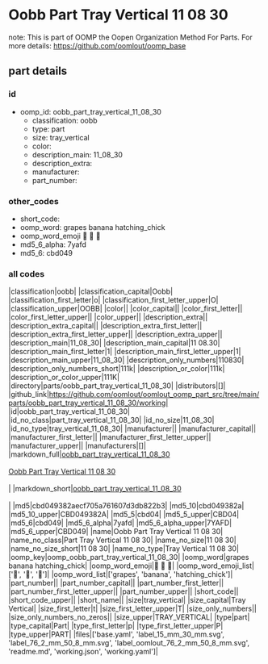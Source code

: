 # Oobb Part Tray Vertical 11 08 30  

note: This is part of OOMP the Oopen Organization Method For Parts. For more details: https://github.com/oomlout/oomp_base

##  part details





### id
* oomp_id: oobb_part_tray_vertical_11_08_30
  * classification: oobb
  * type: part
  * size: tray_vertical
  * color: 
  * description_main: 11_08_30
  * description_extra: 
  * manufacturer: 
  * part_number: 

### other_codes
* short_code: 
* oomp_word: grapes banana hatching_chick
* oomp_word_emoji :grapes: :banana: :hatching_chick:
* md5_6_alpha: 7yafd
* md5_6: cbd049

### all codes 
|classification|oobb|
|classification_capital|Oobb|
|classification_first_letter|o|
|classification_first_letter_upper|O|
|classification_upper|OOBB|
|color||
|color_capital||
|color_first_letter||
|color_first_letter_upper||
|color_upper||
|description_extra||
|description_extra_capital||
|description_extra_first_letter||
|description_extra_first_letter_upper||
|description_extra_upper||
|description_main|11_08_30|
|description_main_capital|11 08.30|
|description_main_first_letter|1|
|description_main_first_letter_upper|1|
|description_main_upper|11_08_30|
|description_only_numbers|110830|
|description_only_numbers_short|111k|
|description_or_color|111k|
|description_or_color_upper|111K|
|directory|parts/oobb_part_tray_vertical_11_08_30|
|distributors|[]|
|github_link|https://github.com/oomlout/oomlout_oomp_part_src/tree/main/parts/oobb_part_tray_vertical_11_08_30/working|
|id|oobb_part_tray_vertical_11_08_30|
|id_no_class|part_tray_vertical_11_08_30|
|id_no_size|11_08_30|
|id_no_type|tray_vertical_11_08_30|
|manufacturer||
|manufacturer_capital||
|manufacturer_first_letter||
|manufacturer_first_letter_upper||
|manufacturer_upper||
|manufacturers|[]|
|markdown_full|[oobb_part_tray_vertical_11_08_30](https://github.com/oomlout/oomlout_oomp_part_src/tree/main/parts/oobb_part_tray_vertical_11_08_30/working)<br>[](https://github.com/oomlout/oomlout_oomp_part_src/tree/main/parts/oobb_part_tray_vertical_11_08_30/working)<br>[Oobb Part Tray Vertical 11 08 30](https://github.com/oomlout/oomlout_oomp_part_src/tree/main/parts/oobb_part_tray_vertical_11_08_30/working)<br><br>|
|markdown_short|[oobb_part_tray_vertical_11_08_30](https://github.com/oomlout/oomlout_oomp_part_src/tree/main/parts/oobb_part_tray_vertical_11_08_30/working)<br><br>|
|md5|cbd049382aecf705a761607d3db822b3|
|md5_10|cbd049382a|
|md5_10_upper|CBD049382A|
|md5_5|cbd04|
|md5_5_upper|CBD04|
|md5_6|cbd049|
|md5_6_alpha|7yafd|
|md5_6_alpha_upper|7YAFD|
|md5_6_upper|CBD049|
|name|Oobb Part Tray Vertical 11 08 30|
|name_no_class|Part Tray Vertical 11 08 30|
|name_no_size|11 08 30|
|name_no_size_short|11 08 30|
|name_no_type|Tray Vertical 11 08 30|
|oomp_key|oomp_oobb_part_tray_vertical_11_08_30|
|oomp_word|grapes banana hatching_chick|
|oomp_word_emoji|:grapes: :banana: :hatching_chick:|
|oomp_word_emoji_list|[':grapes:', ':banana:', ':hatching_chick:']|
|oomp_word_list|['grapes', 'banana', 'hatching_chick']|
|part_number||
|part_number_capital||
|part_number_first_letter||
|part_number_first_letter_upper||
|part_number_upper||
|short_code||
|short_code_upper||
|short_name||
|size|tray_vertical|
|size_capital|Tray Vertical|
|size_first_letter|t|
|size_first_letter_upper|T|
|size_only_numbers||
|size_only_numbers_no_zeros||
|size_upper|TRAY_VERTICAL|
|type|part|
|type_capital|Part|
|type_first_letter|p|
|type_first_letter_upper|P|
|type_upper|PART|
|files|['base.yaml', 'label_15_mm_30_mm.svg', 'label_76_2_mm_50_8_mm.svg', 'label_oomlout_76_2_mm_50_8_mm.svg', 'readme.md', 'working.json', 'working.yaml']|
